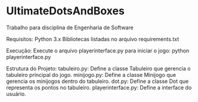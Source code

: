 # UltimateDotsAndBoxes
Trabalho para disciplina de Engenharia de Software

Requisitos:
Python 3.x
Bibliotecas listadas no arquivo requirements.txt

Execução:
Execute o arquivo playerinterface.py para iniciar o jogo:
python playerinterface.py

Estrutura do Projeto:
tabuleiro.py: Define a classe Tabuleiro que gerencia o tabuleiro principal do jogo.
minijogo.py: Define a classe Minijogo que gerencia os minijogos dentro do tabuleiro.
dot.py: Define a classe Dot que representa os pontos no tabuleiro.
playerinterface.py: Define a interface do usuário.